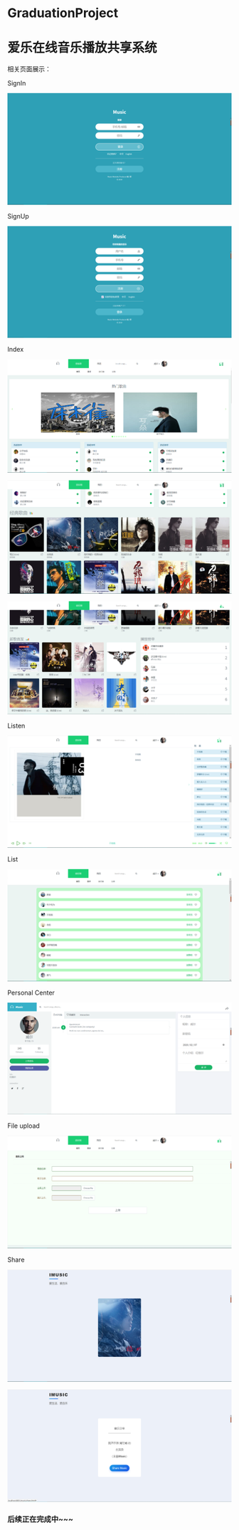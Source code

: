 # GraduationProject
# 爱乐在线音乐播放共享系统

相关页面展示：

SignIn

![](img/2020030301.png)

SignUp

![](img/2020030302.png)

Index

![](img/2020030303.png)

![Index22019-12-29 193200](img/2020030304.png)

![Index32019-12-29 193223](img/2020030305.png)

Listen

![](img/2020030308.png)

List

![](img/2020030309.png)

Personal Center

![](img/2020030306.png)

File upload

![](img/2020030307.png)

Share

![](img/2020030310.png)

![](img/2020030311.png)

### 后续正在完成中~~~